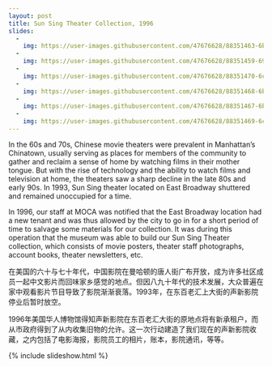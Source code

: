 ```yaml
---
layout: post
title: Sun Sing Theater Collection, 1996
slides:
  -
    img: https://user-images.githubusercontent.com/47676628/88351463-6b3e8e80-cd24-11ea-8b94-4c03c59e5de9.jpg
  -
    img: https://user-images.githubusercontent.com/47676628/88351459-6974cb00-cd24-11ea-9deb-f8333f387d5e.jpg
  -
    img: https://user-images.githubusercontent.com/47676628/88351470-6c6fbb80-cd24-11ea-92da-76c5c4676b4d.jpg
  -
    img: https://user-images.githubusercontent.com/47676628/88351468-6bd72500-cd24-11ea-9868-afd8b717c06d.jpg
  -
    img: https://user-images.githubusercontent.com/47676628/88351467-6bd72500-cd24-11ea-9701-2df49d6f0b3e.jpg
  -
    img: https://user-images.githubusercontent.com/47676628/88351469-6c6fbb80-cd24-11ea-8fe6-e69b3f1f19d4.jpg
---
```


In the 60s and 70s, Chinese movie theaters were prevalent in Manhattan’s Chinatown, usually serving as places for members of the community to gather and reclaim a sense of home by watching films in their mother tongue.  But with the rise of technology and the ability to watch films and television at home, the theaters saw a sharp decline in the late 80s and early 90s.  In 1993, Sun Sing theater located on East Broadway shuttered and remained unoccupied for a time.  

In 1996, our staff at MOCA was notified that the East Broadway location had a new tenant and was thus allowed by the city to go in for a short period of time to salvage some materials for our collection.  It was during this operation that the museum was able to build our Sun Sing Theater collection, which consists of movie posters, theater staff photographs, account books, theater newsletters, etc.  

在美国的六十与七十年代，中国影院在曼哈顿的唐人街广布开放，成为许多社区成员一起中文影片而回味家乡感觉的地点。但因八九十年代的技术发展，大众普遍在家中观看影片节目导致了影院渐渐衰落。1993年，在东百老汇上大街的声新影院停业后暂时放空。

1996年美国华人博物馆得知声新影院在东百老汇大街的原地点将有新承租户，而从市政府得到了从内收集旧物的允许。这一次行动建造了我们现在的声新影院收藏，之内包括了电影海报，影院员工的相片，账本，影院通讯，等等。

{% include slideshow.html %}


